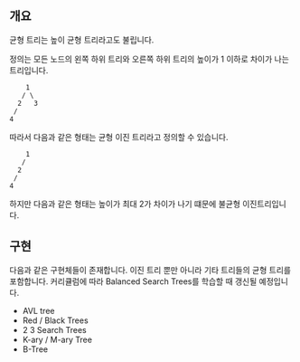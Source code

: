 ## 개요

균형 트리는 높이 균형 트리라고도 불립니다.

정의는 모든 노드의 왼쪽 하위 트리와 오른쪽 하위 트리의 높이가 1 이하로 차이가 나는 트리입니다.

        1
       / \
      2   3
     /
    4

따라서 다음과 같은 형태는 균형 이진 트리라고 정의할 수 있습니다.

        1
       /
      2 
     /
    4

하지만 다음과 같은 형태는 높이가 최대 2가 차이가 나기 떄문에 불균형 이진트리입니다.

## 구현 

다음과 같은 구현체들이 존재합니다. 이진 트리 뿐만 아니라 기타 트리들의 균형 트리를 포함합니다. 커리큘럼에 따라 Balanced Search Trees를 학습할 때 갱신될 예정입니다.

- AVL tree
- Red / Black Trees
- 2 3 Search Trees
- K-ary / M-ary Tree
- B-Tree
